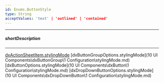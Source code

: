 ```yaml
---
id: Enums.ButtonStyle
type: String
acceptValues: 'text' | 'outlined' | 'contained'
---
```

---
##### shortDescription
<!-- Description goes here -->

---
<!-- Description goes here -->
[dxActionSheetItem.stylingMode](_hidden\dxActionSheetItem\stylingMode.md)
[dxButtonGroupOptions.stylingMode](10 UI Components\dxButtonGroup\1 Configuration\stylingMode.md)
[dxButtonOptions.stylingMode](10 UI Components\dxButton\1 Configuration\stylingMode.md)
[dxDropDownButtonOptions.stylingMode](10 UI Components\dxDropDownButton\1 Configuration\stylingMode.md)